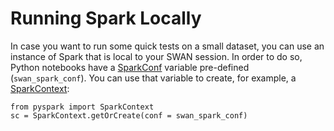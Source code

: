 # Running Spark Locally

In case you want to run some quick tests on a small dataset, you can use an instance of Spark that is local to your SWAN session. In order to do so, Python notebooks have a [SparkConf](https://spark.apache.org/docs/latest/api/python/pyspark.sql.html#pyspark.sql.SparkConf) variable pre-defined (`swan_spark_conf`). You can use that variable to create, for example, a [SparkContext](https://spark.apache.org/docs/latest/api/python/pyspark.html#pyspark.SparkContext):

    from pyspark import SparkContext
    sc = SparkContext.getOrCreate(conf = swan_spark_conf)
